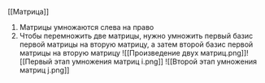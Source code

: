 [[Матрица]]
1. Матрицы умножаются слева на право
2. Чтобы перемножить две матрицы, нужно умножить первый базис первой матрицы на вторую матрицу, а затем второй базис первой матрицы на вторую матрицу
![[Произведение двух матриц.png]]![[Первый этап умножения матриц i.png]]
![[Второй этап умножения матриц j.png]]